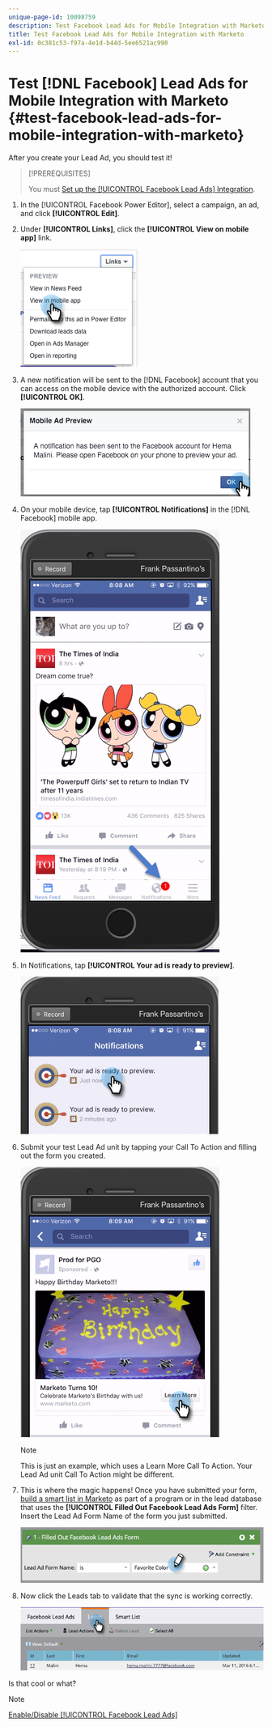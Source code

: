 ```yaml
---
unique-page-id: 10098759
description: Test Facebook Lead Ads for Mobile Integration with Marketo - Marketo Docs - Product Documentation
title: Test Facebook Lead Ads for Mobile Integration with Marketo
exl-id: 0c381c53-f97a-4e1d-b44d-5ee6521ac990
---
```

# Test [!DNL Facebook] Lead Ads for Mobile Integration with Marketo {#test-facebook-lead-ads-for-mobile-integration-with-marketo}

After you create your Lead Ad, you should test it!

>[!PREREQUISITES]
>
>You must [Set up the [!UICONTROL Facebook Lead Ads] Integration](/help/marketo/product-docs/demand-generation/facebook/set-up-facebook-lead-ads.md).

1. In the [!UICONTROL Facebook Power Editor], select a campaign, an ad, and click **[!UICONTROL Edit]**.

1. Under **[!UICONTROL Links]**, click the **[!UICONTROL View on mobile app]** link.

   ![](assets/image2016-5-13-15-3a2-3a38.png)

1. A new notification will be sent to the [!DNL Facebook] account that you can access on the mobile device with the authorized account. Click **[!UICONTROL OK]**.

   ![](assets/image2016-3-11-8-3a35-3a7.png)

1. On your mobile device, tap **[!UICONTROL Notifications]** in the [!DNL Facebook] mobile app.

   ![](assets/image2016-3-11-8-3a38-3a35.png)

1. In Notifications, tap **[!UICONTROL Your ad is ready to preview]**.

   ![](assets/image2016-3-11-8-3a41-3a59.png)

1. Submit your test Lead Ad unit by tapping your Call To Action and filling out the form you created.

   ![](assets/image2016-3-11-8-3a52-3a20.png)

   >[!NOTE]
   >
   >This is just an example, which uses a Learn More Call To Action. Your Lead Ad unit Call To Action might be different.

1. This is where the magic happens! Once you have submitted your form, [build a smart list in Marketo](/help/marketo/product-docs/core-marketo-concepts/smart-lists-and-static-lists/creating-a-smart-list/create-a-smart-list.md) as part of a program or in the lead database that uses the **[!UICONTROL Filled Out Facebook Lead Ads Form]** filter. Insert the Lead Ad Form Name of the form you just submitted.

   ![](assets/image2016-3-11-8-3a59-3a34.png)

1. Now click the Leads tab to validate that the sync is working correctly.

   ![](assets/image2016-3-11-15-3a27-3a54.png)

 Is that cool or what?

>[!NOTE]
>
>[Enable/Disable [!UICONTROL Facebook Lead Ads]](/help/marketo/product-docs/demand-generation/facebook/set-up-facebook-lead-ads.md)
